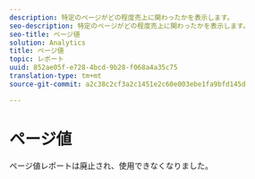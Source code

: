 ```yaml
---
description: 特定のページがどの程度売上に関わったかを表示します。
seo-description: 特定のページがどの程度売上に関わったかを表示します。
seo-title: ページ値
solution: Analytics
title: ページ値
topic: レポート
uuid: 852ae05f-e728-4bcd-9b28-f068a4a35c75
translation-type: tm+mt
source-git-commit: a2c38c2cf3a2c1451e2c60e003ebe1fa9bfd145d

---
```



# ページ値

ページ値レポートは廃止され、使用できなくなりました。

